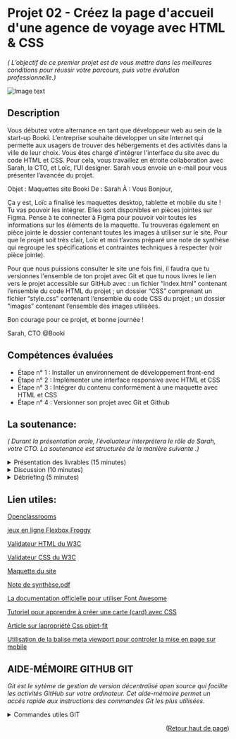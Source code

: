 <a name="readme-top"></a>
# Projet 02 - Créez la page d'accueil d'une agence de voyage avec HTML & CSS
_( L’objectif de ce premier projet est de vous mettre dans les meilleures conditions pour réussir votre parcours, puis votre évolution professionnelle.)_

![Image text](https://user.oc-static.com/upload/2022/06/20/16557256333819_FR_1155_P3_Banner-Booki.png)
## Description

Vous débutez votre alternance en tant que développeur web au sein de la start-up Booki. L’entreprise souhaite développer un site Internet qui permette aux usagers de trouver des hébergements et des activités dans la ville de leur choix.
Vous êtes chargé d'intégrer l'interface du site avec du code HTML et CSS. Pour cela, vous travaillez en étroite collaboration avec Sarah, la CTO, et Loïc, l’UI designer. 
Sarah vous envoie un e-mail pour vous présenter l’avancée du projet. 

Objet : Maquettes site Booki
De : Sarah
À : Vous
Bonjour,

Ça y est, Loïc a finalisé les maquettes desktop, tablette et mobile du site ! Tu vas pouvoir les intégrer. Elles sont disponibles en pièces jointes sur Figma. Pense à te connecter à Figma pour pouvoir voir toutes les informations sur les éléments de la maquette.
Tu trouveras également en pièce jointe le dossier contenant toutes les images à utiliser sur le site.
Pour que le projet soit très clair, Loïc et moi t’avons préparé une note de synthèse qui regroupe les spécifications et contraintes techniques à respecter (voir pièce jointe).

Pour que nous puissions consulter le site une fois fini, il faudra que tu versionnes l'ensemble de ton projet avec Git et que tu nous livres le lien vers le projet accessible sur GitHub avec :
un fichier “index.html” contenant l’ensemble du code HTML du projet ;
un dossier “CSS” comprenant un fichier “style.css” contenant l’ensemble du code CSS du projet ;
un dossier “images” contenant l’ensemble des images utilisées.

Bon courage pour ce projet, et bonne journée !

Sarah, CTO @Booki

## Compétences évaluées

- Étape n° 1 : Installer un environnement de développement front-end
- Étape n° 2 : Implémenter une interface responsive avec HTML et CSS
- Étape n° 3 : Intégrer du contenu conformément à une maquette avec HTML et CSS
- Étape n° 4 : Versionner son projet avec Git et Github


## La soutenance:

_( Durant la présentation orale, l’évaluateur interprétera le rôle de Sarah, votre CTO. La soutenance est structurée de la manière suivante .)_

<details>
	<summary>Présentation des livrables (15 minutes) </summary>

![Image text](https://user.oc-static.com/upload/2022/06/20/16557257586438_Banner_Soutenance_Dev.png)

* Vous présenterez votre travail en expliquant vos choix techniques :
   - Vous rappelez le contexte du projet (qu’est-ce qui a été réalisé, pourquoi et pour qui).
   - Vous présentez le rendu visuel du projet en montrant les versions mobile, tablette et desktop.
   - Vous présentez le code du projet sur Visual Studio Code. N’hésitez pas à montrer les points les plus complexes que vous avez dû réaliser.
   - Vous faites le bilan du projet. 
</details>

<details>
   <summary>Discussion (10 minutes) </summary>

![Image text](https://user.oc-static.com/upload/2022/06/20/16557257586438_Banner_Soutenance_Dev.png)

* Votre évaluateur, jouant toujours le rôle de Sarah, va vous questionner sur vos codes HTML et CSS. Il pourra vous challenger sur les points suivants : 
   - la validité de votre code auprès du W3C ;
   - le Web sémantique ;
   - l’importance de passer son code aux validateurs ;
   - le fonctionnement de Visual Studio Code ;
   - la spécificité en CSS ; 
   - l’étude et la découpe de la maquette  ;
   - l’importance de séparer le HTML du CSS.
</details>

<details>
   <summary>Débriefing (5 minutes)</summary>

![Image text](https://user.oc-static.com/upload/2022/06/20/16557257586438_Banner_Soutenance_Dev.png)

* À la fin de la soutenance, l'évaluateur arrêtera de jouer le rôle de Sarah pour vous permettre de débriefer ensemble. 
</details>


## Lien utiles:

[Openclassrooms](https://openclassrooms.com/)

[jeux en ligne Flexbox Froggy](https://flexboxfroggy.com/#fr)

[Validateur HTML du W3C](https://validator.w3.org)

[Validateur CSS du W3C](https://jigsaw.w3.org/css-validator/validator.html.fr)

[Maquette du site](https://www.figma.com/file/aen32jonHhD7JnIEL2b3sE/Maquettes-Booki-(desktop%2C-mobile%2C-tablette)?node-id=3%3A0&t=H8M7Udb3Hgk6DsO1-0)

[Note de synthèse.pdf](https://course.oc-static.com/projects/Développeur+Web/IW_P3+HTML+CSS+Booki/Note+de+synthèse+pour+intégration+du+site+Booki+(IW).pdf)

[La documentation officielle pour utiliser Font Awesome](https://fontawesome.com/docs/web/setup/get-started)

[Tutoriel pour apprendre à créer une carte (card) avec CSS](https://www.w3schools.com/howto/howto_css_cards.asp)

[Article sur lapropriété Css objet-fit](https://developer.mozilla.org/fr/docs/Web/CSS/object-fit)

[Utilisation de la balise meta viewport pour controler la mise en page sur mobile](https://developer.mozilla.org/fr/docs/Web/HTML/Viewport_meta_tag)

## AIDE-MÉMOIRE GITHUB GIT

_Git est le sytème de gestion de version décentralisé open source qui facilite les activités GitHub sur votre ordinateur. Cet aide-mémoire permet un accès rapide aux instructions des commandes Git les plus utilisées._
<details>
	<summary>Commandes utiles GIT</summary>
	
<details>
	<summary>1. CRÉER DES DÉPÔTS</summary>
	

* Démarrer un nouveau dépôt ou en obtenir un depuis une URL existante

   ```sh
	git init [nom-du-projet]
   ```
	Crée un dépôt local à partir du nom spécifié
   ```sh
   git clone [url]
   ```
   Télécharge un projet et tout son historique de versions
</details>
<details>
	<summary>2. EFFECTUER DES CHANGEMENTS</summary>

* Consulter les modifications et effectuer une opération de commit

   ```sh
   git status
   ```
   Liste tous les nouveaux fichiers et les fichiers modifiés à commiter
   ```sh 
   git diff
   ```
	Montre les modifications de fichier qui ne sont pas encore indexées
   ```sh
	git add [fichier]
   ```
	Ajoute un instantané du fichier, en préparation pour le suivi de version
   ```sh
	git diff --staged
   ```
	Montre les différences de fichier entre la version indexée et la dernière version
   ``` sh
	git reset [fichier]
   ```
	Enlève le fichier de l'index, mais conserve son contenu
   ``` sh
	git commit -m "[message descriptif]"
   ```
	Enregistre des instantanés de fichiers de façon permanente dans l'historique des versions
</details>
<details>
	<summary>3. GROUPER DES CHANGEMENTS</summary>	  

* Nommer une série de commits et combiner les résultats de travaux terminés

   ```sh 
   git branch
   ```
   Liste toutes les branches locales dans le dépôt courant
	   
   ```sh
   git branch [nom-de-branche]
   ```
   Crée une nouvelle branche
	  
   ```sh 
   git checkout [nom-de-branche]
   ```
   Bascule sur la branche spécifiée et met à jour le répertoire de travail
		
   ```sh
   git merge [nom-de-branche]
   ```
   Combine dans la branche courante l'historique de la branche spécifiée
	
   ```sh
   git branch -d [nom-de-branche]
   ```
   Supprime la branche spécifiée
</details>
</details>
	
<p align="right">(<a href="#readme-top">Retour haut de page</a>)</p>


